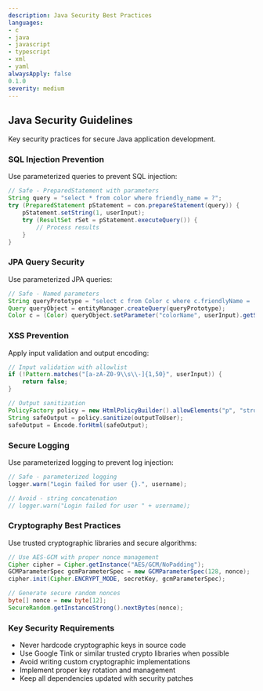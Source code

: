 ```yaml
---
description: Java Security Best Practices
languages:
- c
- java
- javascript
- typescript
- xml
- yaml
alwaysApply: false
0.1.0
severity: medium
---
```


## Java Security Guidelines

Key security practices for secure Java application development.

### SQL Injection Prevention

Use parameterized queries to prevent SQL injection:

```java
// Safe - PreparedStatement with parameters
String query = "select * from color where friendly_name = ?";
try (PreparedStatement pStatement = con.prepareStatement(query)) {
    pStatement.setString(1, userInput);
    try (ResultSet rSet = pStatement.executeQuery()) {
        // Process results
    }
}
```

### JPA Query Security

Use parameterized JPA queries:

```java
// Safe - Named parameters
String queryPrototype = "select c from Color c where c.friendlyName = :colorName";
Query queryObject = entityManager.createQuery(queryPrototype);
Color c = (Color) queryObject.setParameter("colorName", userInput).getSingleResult();
```

### XSS Prevention

Apply input validation and output encoding:

```java
// Input validation with allowlist
if (!Pattern.matches("[a-zA-Z0-9\\s\\-]{1,50}", userInput)) {
    return false;
}

// Output sanitization
PolicyFactory policy = new HtmlPolicyBuilder().allowElements("p", "strong").toFactory();
String safeOutput = policy.sanitize(outputToUser);
safeOutput = Encode.forHtml(safeOutput);
```

### Secure Logging

Use parameterized logging to prevent log injection:

```java
// Safe - parameterized logging
logger.warn("Login failed for user {}.", username);

// Avoid - string concatenation
// logger.warn("Login failed for user " + username);
```

### Cryptography Best Practices

Use trusted cryptographic libraries and secure algorithms:

```java
// Use AES-GCM with proper nonce management
Cipher cipher = Cipher.getInstance("AES/GCM/NoPadding");
GCMParameterSpec gcmParameterSpec = new GCMParameterSpec(128, nonce);
cipher.init(Cipher.ENCRYPT_MODE, secretKey, gcmParameterSpec);

// Generate secure random nonces
byte[] nonce = new byte[12];
SecureRandom.getInstanceStrong().nextBytes(nonce);
```

### Key Security Requirements

- Never hardcode cryptographic keys in source code
- Use Google Tink or similar trusted crypto libraries when possible
- Avoid writing custom cryptographic implementations
- Implement proper key rotation and management
- Keep all dependencies updated with security patches